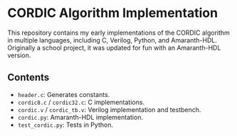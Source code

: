 # CORDIC Algorithm Implementation
This repository contains my early implementations of the CORDIC algorithm in multiple languages, including C, Verilog, Python, and Amaranth-HDL. Originally a school project, it was updated for fun with an Amaranth-HDL version.

## Contents
* `header.c`: Generates constants.
* `cordic8.c` / `cordic32.c`: C implementations.
* `cordic.v` / `cordic_tb.v`: Verilog implementation and testbench.
* `cordic.py`: Amaranth-HDL implementation.
* `test_cordic.py`: Tests in Python.